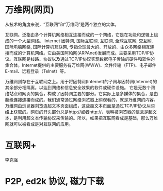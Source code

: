 # 万维网(网页)

从技术的角度来说，“互联网”和“万维网”是两个独立的实体。

互联网。泛指由多个计算机网络相互连接而成的一个网络，它是在功能和逻辑上组成的一个大型网络。
Internet 因特网, 国际互联网, 互联网, 全球互联网, 交互网, 国际电脑网络, 国际计算机互联网, 专指全球最大的、开放的、由众多网络相互连接而成的计算机网络。它由美国阿帕网(ARPAnet)发展而成。主要采用TCP/IP协议。互联网是线路、协议以及通过TCP/IP协议实现数据电子传输的硬件和软件的集合体。Internet提供的主要服务有万维网(WWW)、文件传输（FTP)、电子邮件E-mail、远程登录（Telnet）等。

万维网则存在于互联网之上。用于将因特网(Internet)的子网与因特网(Internet)的其余部分相隔离，以达到网络和信息安全效果的软件或硬件设施。
它是无数个网络站点和网页的集合，构成了因特网主要的部分。它实际上是多媒体的集合，是由超级连接连接而成的。我们通常通过网络浏览器上网观看的，就是万维网的内容。万维网由浏览器浏览连超文本页面组成，这些超文本页面是通过TCP/IP协议从网络上获取的。网页的开头部分总是http://或者http://，表明被浏览器的信息是超文本，是利用超文本传输协议来传输的。所以，如果把互联网看成是基础，那么万维网就可以被看成是对互联网的应用。

# 互联网+

李克强

# P2P, ed2k 协议, 磁力下载
